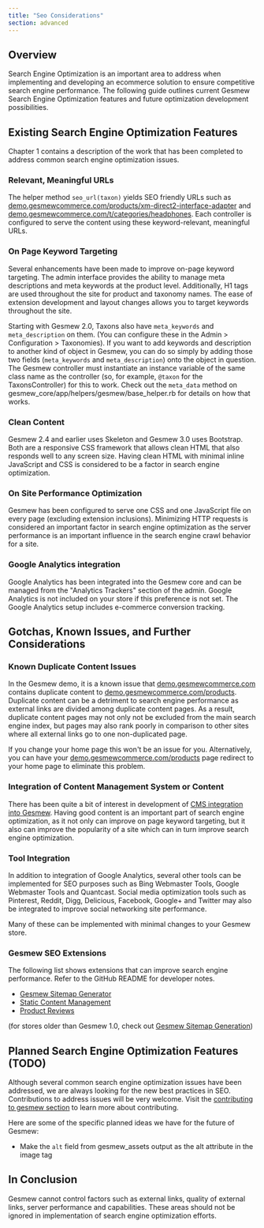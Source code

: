 ```yaml
---
title: "Seo Considerations"
section: advanced
---
```


## Overview

Search Engine Optimization is an important area to address when
implementing and developing an ecommerce solution to ensure competitive
search engine performance. The following guide outlines current Gesmew
Search Engine Optimization features and future optimization development
possibilities.


## Existing Search Engine Optimization Features

Chapter 1 contains a description of the work that has been completed to
address common search engine optimization issues.

### Relevant, Meaningful URLs

The helper method `seo_url(taxon)` yields SEO friendly URLs such as [demo.gesmewcommerce.com/products/xm-direct2-interface-adapter](http://demo.gesmewcommerce.com/products/xm-direct2-interface-adapter) and [demo.gesmewcommerce.com/t/categories/headphones](http://demo.gesmewcommerce.com/t/categories/headphones).
Each controller is configured to serve the content using these keyword-relevant, meaningful URLs.

### On Page Keyword Targeting

Several enhancements have been made to improve on-page keyword targeting. The admin interface provides the ability to manage meta descriptions and meta keywords at the product level. Additionally, H1 tags are used throughout the site for product and taxonomy names. The ease of extension development and layout changes allows you to target keywords throughout the site.

Starting with Gesmew 2.0, Taxons also have `meta_keywords` and `meta_description` on them. (You can configure these in the Admin > Configuration > Taxonomies). If you want to add keywords and description to another kind of object in Gesmew, you can do so simply by adding those two fields (`meta_keywords` and `meta_description`) onto the object in question. The Gesmew controller must instantiate an instance variable of the same class name as the controller (so, for example, `@taxon` for the TaxonsController) for this to work. Check out the `meta_data` method on gesmew_core/app/helpers/gesmew/base_helper.rb for details on how that works. 


### Clean Content

Gesmew 2.4 and earlier uses Skeleton and Gesmew 3.0 uses Bootstrap. Both are a responsive CSS framework that allows clean HTML that also responds well to any screen size. Having clean HTML with minimal inline JavaScript and CSS is considered to be a factor in search engine optimization.

### On Site Performance Optimization

Gesmew has been configured to serve one CSS and one JavaScript file on
every page (excluding extension inclusions). Minimizing HTTP requests is
considered an important factor in search engine optimization as the
server performance is an important influence in the search engine crawl
behavior for a site.

### Google Analytics integration

Google Analytics has been integrated into the Gesmew core and can be
managed from the "Analytics Trackers" section of the admin. Google
Analytics is not included on your store if this preference is not set.
The Google Analytics setup includes e-commerce conversion tracking.

## Gotchas, Known Issues, and Further Considerations

### Known Duplicate Content Issues

In the Gesmew demo, it is a known issue that
[demo.gesmewcommerce.com](http://demo.gesmewcommerce.com/) contains
duplicate content to
[demo.gesmewcommerce.com/products](http://demo.gesmewcommerce.com/products).
Duplicate content can be a detriment to search engine performance as
external links are divided among duplicate content pages. As a result,
duplicate content pages may not only not be excluded from the main
search engine index, but pages may also rank poorly in comparison to
other sites where all external links go to one non-duplicated page.

If you change your home page this won't be an issue for you. Alternatively, you can have your [demo.gesmewcommerce.com/products](http://demo.gesmewcommerce.com/products) page redirect to your home page to eliminate this problem.

### Integration of Content Management System or Content

There has been quite a bit of interest in development of [CMS
integration into
Gesmew](https://groups.google.com/forum/#!searchin/gesmew-user/cms). Having
good content is an important part of search engine optimization, as it
not only can improve on page keyword targeting, but it also can improve
the popularity of a site which can in turn improve search engine
optimization.

### Tool Integration

In addition to integration of Google Analytics, several other tools can
be implemented for SEO purposes such as Bing Webmaster Tools, Google
Webmaster Tools and Quantcast. Social media optimization tools such as
Pinterest, Reddit, Digg, Delicious, Facebook, Google+ and Twitter may
also be integrated to improve social networking site performance.

Many of these can be implemented with minimal changes to your Gesmew store. 

### Gesmew SEO Extensions

The following list shows extensions that can improve search engine
performance. Refer to the GitHub README for developer notes.

-   [Gesmew Sitemap Generator](https://github.com/gesmew-contrib/gesmew_sitemap)
-   [Static Content Management](https://github.com/gesmew-contrib/gesmew_static_content)
-   [Product Reviews](https://github.com/gesmew-contrib/gesmew_reviews)

(for stores older than Gesmew 1.0, check out [Gesmew Sitemap Generation](https://github.com/romul/gesmew_dynamic_sitemaps))


## Planned Search Engine Optimization Features (TODO)

Although several common search engine optimization issues have been
addressed, we are always looking for the new best practices in SEO.
Contributions to address issues will be very welcome. Visit the
[contributing to gesmew section](contributing.html) to learn
more about contributing.

Here are some of the specific planned ideas we have for the future of Gesmew:

- Make the `alt` field from gesmew_assets output as the alt attribute in the image tag

## In Conclusion

Gesmew cannot control factors such as external links, quality of external
links, server performance and capabilities. These areas should not be
ignored in implementation of search engine optimization efforts.
